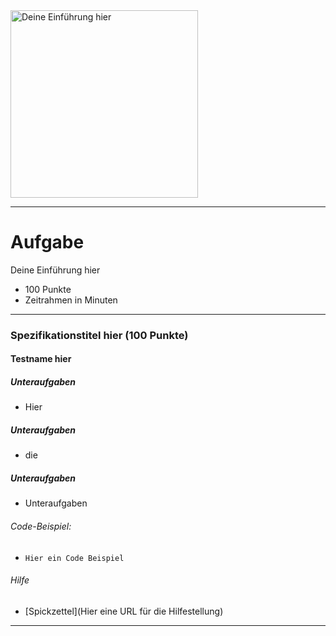 <img src="URL des Logos" alt="Deine Einführung hier" width="300"/>

---
# Aufgabe
Deine Einführung hier
* 100 Punkte
* Zeitrahmen in Minuten

---
### Spezifikationstitel hier (100 Punkte)
#### Testname hier

##### Unteraufgaben
* Hier 
##### Unteraufgaben
* die
##### Unteraufgaben
* Unteraufgaben
###### Code-Beispiel:
* `Hier ein Code Beispiel`
###### Hilfe
* [Spickzettel](Hier eine URL für die Hilfestellung) 


---
